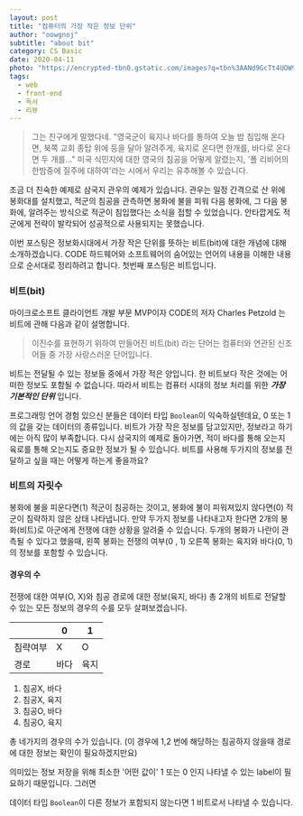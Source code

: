 ```yaml
---
layout: post
title: "컴퓨터의 가장 작은 정보 단위"
author: "oowgnoj"
subtitle: "about bit"
category: CS Basic
date: 2020-04-11
photo: "https://encrypted-tbn0.gstatic.com/images?q=tbn%3AANd9GcTt4UOW9hCeGdqfRe2cYpl9TGXfI7p8dAqQZX_2RnsjLttmuYBv&usqp=CAU"
tags:
  - web
  - front-end
  - 독서
  - 리뷰
---
```




> 그는 친구에게 말했다네. "영국군이 육지나 바다를 통하여 오늘 밤 침입해 온다면, 북쪽 교회 종탑 위에 등을 달아 알려주게, 육지로 온다면 한개를, 바다로 온다면 두 개를..."
미국 식민지에 대한 영국의 침공을 어떻게 알렸는지, '폴 리비어의 한밤중에 질주에 대하여'라는 시에서 우리는 유추해볼 수 있습니다.

조금 더 친숙한 예제로 삼국지 관우의 예제가 있습니다. 관우는 일정 간격으로 산 위에 봉화대를 설치했고, 적군의 침공을 관측하면 봉화에 불을 피워 다음 봉화에, 그 다음 봉화에, 알려주는 방식으로 적군이 침입했다는 소식을 접할 수 있었습니다. 안타깝게도 적군에게 전략이 발칵되어 성공적으로 사용되지는 못했습니다.

이번 포스팅은 정보화시대에서 가장 작은 단위를 뜻하는 비트(bit)에 대한 개념에 대해 소개하겠습니다. CODE 하드웨어와 소프트웨어의 숨어있는 언어의 내용을 이해한 내용으로 순서대로 정리하려고 합니다. 첫번째 포스팅은 비트입니다.


### 비트(bit)
마이크로소프트 클라이언트 개발 부문 MVP이자 CODE의 저자 Charles Petzold 는 비트에 관해 다음과 같이 설명합니다. 
> 이진수를 표현하기 위하여 만들어진 비트(bit) 라는 단어는 컴퓨터와 연관된 신조어들 중 가장 사랑스러운 단어입니다. 

비트는 전달될 수 있는 정보들 중에서 가장 적은 양입니다. 한 비트보다 작은 것에는 어떠한 정보도 포함될 수 없습니다. 따라서 비트는 컴퓨터 시대의 정보 처리를 위한 ***가장 기본적인 단위*** 입니다.

프로그래밍 언어 경험 있으신 분들은 데이터 타입 `Boolean`이 익숙하실텐데요, 0 또는 1의 값을 갖는 데이터의 종류입니다. 비트가 가장 작은 정보를 담고있지만, 정보라고 하기에는 아직 많이 부족합니다. 다시 삼국지의 예제로 돌아가면, 적이 바다를 통해 오는지 육로를 통해 오는지도 중요한 정보가 될 수 있습니다. 비트를 사용해 두가지의 정보를 전달하고 싶을 때는 어떻게 하는게 좋을까요?


### 비트의 자릿수
봉화에 불을 피운다면(1) 적군이 침공하는 것이고, 봉화에 불이 피워져있지 않다면(0) 적군이 침략하지 않은 상태 나타냅니다. 만약 두가지 정보를 나타내고자 한다면 2개의 봉화(비트)로 아군에게 전쟁에 대한 상황을 알려줄 수 있습니다. 두개의 봉화가 나란이 관측될 수 있다고 했을때, 왼쪽 봉화는 전쟁의 여부(0 , 1) 오른쪽 봉화는 육지와 바다(0, 1)의 정보를 포함할 수 있습니다.

#### 경우의 수
전쟁에 대한 여부(O, X)와 침공 경로에 대한 정보(육지, 바다) 총 2개의 비트로 전달할 수 있는 모든 정보의 경우의 수를 모두 살펴보겠습니다.

||0|1|
|------|---|---|
|침략여부|X|O|
|경로|바다|육지|

1. 침공X, 바다
2. 침공X, 육지
3. 침공O, 바다
4. 침공O, 육지

총 네가지의 경우의 수가 있습니다. (이 경우에 1,2 번에 해당하는 침공하지 않을때 경로에 대한 정보는 확인이 필요하겠지만요)




의미있는 정보 저장을 위해 최소한 '어떤 값이' 1 또는 0 인지 나타낼 수 있는 label이 필요하기 때문입니다. 그러면


 데이터 타입 `Boolean`이 다른 정보가 포함되지 않는다면 1 비트로서 나타낼 수 있습니다. 